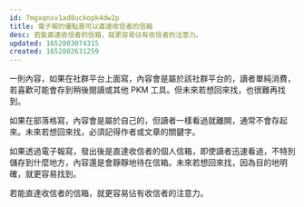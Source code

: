 ```yaml
---
id: 7mgxqnsv1ad8uckopk4dw2p
title: 電子報的優點是可以直達收信者的信箱
desc: 若能直達收信者的信箱，就更容易佔有收信者的注意力。
updated: 1652803074315
created: 1652802631259
---
```


一則內容，如果在社群平台上面寫，內容會是屬於該社群平台的，讀者單純消費，若喜歡可能會存到稍後閱讀或其他 PKM 工具。但未來若想回來找，也很難再找到。

如果在部落格寫，內容會是屬於自己的，但讀者一樣看過就離開，通常不會存起來。未來若想回來找，必須記得作者或文章的關鍵字。

如果透過電子報寫，發出後是直達收信者的個人信箱，即使讀者迅速看過，不特別儲存到什麼地方，內容還是會靜靜地待在信箱。未來若想回來找，因為目的地明確，就更容易找到。

若能直達收信者的信箱，就更容易佔有收信者的注意力。